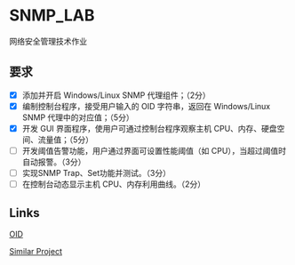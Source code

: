 # SNMP_LAB
网络安全管理技术作业

## 要求
- [x]	添加并开启 Windows/Linux SNMP 代理组件；（2分）
- [x]	编制控制台程序，接受用户输入的 OID 字符串，返回在 Windows/Linux SNMP 代理中的对应值；（5分）
- [x]	开发 GUI 界面程序，使用户可通过控制台程序观察主机 CPU、内存、硬盘空间、流量值；（5分）
- [ ]	开发阈值告警功能，用户通过界面可设置性能阈值（如 CPU），当超过阈值时自动报警。（3分）
- [ ]	实现SNMP Trap、Set功能并测试。（3分）
- [ ]	在控制台动态显示主机 CPU、内存利用曲线。（2分）

## Links
[OID](http://www.ttlsa.com/monitor/snmp-oid/) 

[Similar Project](https://blog.csdn.net/qq_34965116/article/details/80210377)
